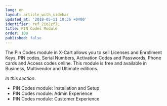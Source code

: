 ```yaml
---
lang: en
layout: article_with_sidebar
updated_at: '2018-05-11 10:36 +0400'
identifier: ref_2ioJzfJL
title: PIN Codes Module
order: 100
published: false
---
```

The Pin Codes module in X-Cart allows you to sell Licenses and Enrollment Keys, PIN codes, Serial Numbers, Activation Codes and Passwords, Phone cards and Access codes online. This module is free and available in Business, Multivendor and Ultimate editions.

_In this section_:
* PIN Codes module: Installation and Setup
* PIN Codes module: Admin Experience
* PIN Codes module: Customer Experience

